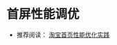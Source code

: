 # 首屏性能调优

* 推荐阅读： [淘宝首页性能优化实践](https://www.barretlee.com/blog/2016/04/01/optimization-in-taobao-homepage/)
